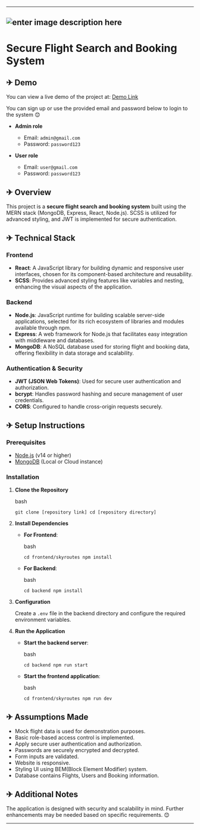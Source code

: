 

----------
 ![enter image description here](https://hjmcuvfhzmhjauagcqrq.supabase.co/storage/v1/object/public/project-images/skyroutes-overview%201.png?t=2024-08-25T18:32:56.979Z)
----------

# Secure Flight Search and Booking System

## ✈︎ Demo

You can view a live demo of the project at: [Demo Link](https://skyroutes-app.onrender.com/)

You can sign up or use the provided email and password below to login to the system 😊

-   **Admin role**
    
    -   Email: `admin@gmail.com`
    -   Password: `password123`
-   **User role**
    
    -   Email: `user@gmail.com`
    -   Password: `password123`

## ✈︎ Overview

This project is a **secure flight search and booking system** built using the MERN stack (MongoDB, Express, React, Node.js). SCSS is utilized for advanced styling, and JWT is implemented for secure authentication.

## ✈︎ Technical Stack

### Frontend

-   **React**: A JavaScript library for building dynamic and responsive user interfaces, chosen for its component-based architecture and reusability.
-   **SCSS**: Provides advanced styling features like variables and nesting, enhancing the visual aspects of the application.

### Backend

-   **Node.js**: JavaScript runtime for building scalable server-side applications, selected for its rich ecosystem of libraries and modules available through npm.
-   **Express**: A web framework for Node.js that facilitates easy integration with middleware and databases.
-   **MongoDB**: A NoSQL database used for storing flight and booking data, offering flexibility in data storage and scalability.

### Authentication & Security

-   **JWT (JSON Web Tokens)**: Used for secure user authentication and authorization.
-   **bcrypt**: Handles password hashing and secure management of user credentials.
-   **CORS**: Configured to handle cross-origin requests securely.

## ✈︎ Setup Instructions

### Prerequisites

-   [Node.js](https://nodejs.org/) (v14 or higher)
-   [MongoDB](https://www.mongodb.com/) (Local or Cloud instance)

### Installation

1.  **Clone the Repository**
    
    bash
    

    
    `git clone [repository link]
    cd [repository directory]` 
    
2.  **Install Dependencies**
    
    -   **For Frontend**:
        
        bash
        
        `cd frontend/skyroutes
        npm install` 
        
    -   **For Backend**:
        
        bash

        
        `cd backend
        npm install` 
        
3.  **Configuration**
    
    Create a `.env` file in the backend directory and configure the required environment variables.
    
4.  **Run the Application**
    
    -   **Start the backend server**:
        
        bash
        

        
        `cd backend
        npm run start` 
        
    -   **Start the frontend application**:
        
        bash
       
        `cd frontend/skyroutes
        npm run dev` 
        
## ✈︎ Assumptions Made

-   Mock flight data is used for demonstration purposes.
-   Basic role-based access control is implemented.
-   Apply secure user authentication and authorization.
-   Passwords are securely encrypted and decrypted.
-   Form inputs are validated.
-  Website is responsive.
- Styling UI using BEM(Block Element Modifier) system.
- Database contains Flights, Users and Booking information.


## ✈︎ Additional Notes

The application is designed with security and scalability in mind. Further enhancements may be needed based on specific requirements. 😊

----------
